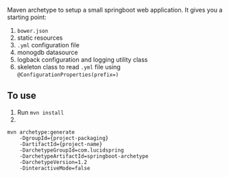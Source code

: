 Maven archetype to setup a small springboot web application. It gives you a starting point:
1. `bower.json`
2. static resources
3. `.yml` configuration file
4. monogdb datasource
5. logback configuration and logging utility class
6. skeleton class to read `.yml` file using `@ConfigurationProperties(prefix=)`

## To use

1. Run `mvn install`
2.
```
mvn archetype:generate
    -DgroupId={project-packaging}
    -DartifactId={project-name}
    -DarchetypeGroupId=com.lucidspring
    -DarchetypeArtifactId=springboot-archetype
    -DarchetypeVersion=1.2
    -DinteractiveMode=false
```
